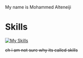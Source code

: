 My name is Mohammed Alteneiji


# Skills
[![My Skills](https://skillicons.dev/icons?i=java,c,python,docker,linux,arch,postgres,valkey,prometheus&perline=10)]()




~~eh i am not sure why its called skills~~
